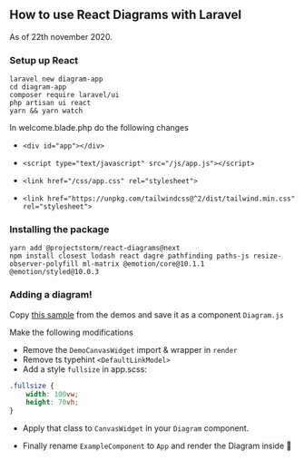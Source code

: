 ## How to use React Diagrams with Laravel
As of 22th november 2020.

### Setup up React
```
laravel new diagram-app
cd diagram-app
composer require laravel/ui
php artisan ui react
yarn && yarn watch
```

In welcome.blade.php do the following changes
* ```<div id="app"></div>```

* ```<script type="text/javascript" src="/js/app.js"></script>```
* ```<link href="/css/app.css" rel="stylesheet">```
* ```<link href="https://unpkg.com/tailwindcss@^2/dist/tailwind.min.css" rel="stylesheet">```
        


### Installing the package
```
yarn add @projectstorm/react-diagrams@next
npm install closest lodash react dagre pathfinding paths-js resize-observer-polyfill ml-matrix @emotion/core@10.1.1 @emotion/styled@10.0.3
```

### Adding a diagram!
Copy [this sample](https://github.com/projectstorm/react-diagrams/blob/master/packages/diagrams-demo-gallery/demos/demo-simple/index.tsx) from the demos and save it as a component `Diagram.js`

Make the following modifications
* Remove the `DemoCanvasWidget` import & wrapper in `render`
* Remove ts typehint `<DefaultLinkModel>`
* Add a style `fullsize` in app.scss:
```css
.fullsize {
    width: 100vw;
    height: 70vh;
}
```
* Apply that class to `CanvasWidget` in your `Diagram` component.

* Finally rename `ExampleComponent` to `App` and render the Diagram inside :rocket:


